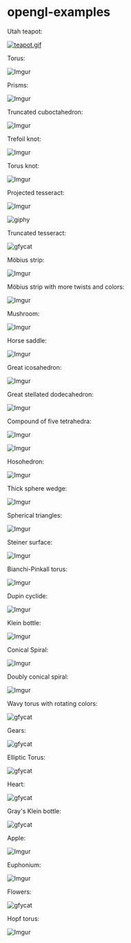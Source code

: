 # opengl-examples

Utah teapot:

[![teapot.gif](https://s17.postimg.org/vlsjt2lof/teapot.gif)](https://postimg.org/image/x0u4hsmrf/)

Torus:

![Imgur](https://i.imgur.com/gBMk7VH.png)

Prisms:

![Imgur](https://i.imgur.com/p8dVlur.png)

Truncated cuboctahedron:

![Imgur](https://i.imgur.com/JLGhrRf.png)

Trefoil knot:

![Imgur](https://i.imgur.com/Woqc6eJ.png)

Torus knot:

![Imgur](https://i.imgur.com/9SgrWkX.png)

Projected tesseract:

![Imgur](https://i.imgur.com/l6QsZpA.png)

![giphy](https://media.giphy.com/media/xUOwGeoczBkcHsVOvu/giphy.gif)

Truncated tesseract:

<!-- ![cubeupload](http://i.cubeupload.com/BIESi1.gif) -->
<!-- ![makeagif](https://i.makeagif.com/media/2-09-2018/iDOwcX.gif) -->
<!-- [![RO9ru.gif](https://pli.io/RO9ru.gif)](https://photoland.io/i/RO9ru) -->

![gfycat](https://thumbs.gfycat.com/ZealousGoodHound-size_restricted.gif)

Möbius strip:

![Imgur](https://i.imgur.com/l5ZOFkL.png)

Möbius strip with more twists and colors:

![Imgur](https://i.imgur.com/ccln1Ln.png)

Mushroom:

![Imgur](https://i.imgur.com/zlHQsF5.png)

Horse saddle:

![Imgur](https://i.imgur.com/NubOxwK.png)

Great icosahedron:

![Imgur](https://i.imgur.com/pwbOR0H.png)

Great stellated dodecahedron:

![Imgur](https://i.imgur.com/UkXXZaq.png)

Compound of five tetrahedra:

![Imgur](https://i.imgur.com/1CBr78n.png)

![Imgur](https://i.imgur.com/UA8C5Tx.gifv)

Hosohedron:

![Imgur](https://i.imgur.com/LCObg9d.png)

Thick sphere wedge:

![Imgur](https://i.imgur.com/FYM0Dfj.png)

Spherical triangles:

![Imgur](https://i.imgur.com/rI7ZMgg.png)

Steiner surface:

![Imgur](https://i.imgur.com/nC7vJ93.png)

Bianchi-Pinkall torus:

![Imgur](https://i.imgur.com/pJrOPJc.png)

Dupin cyclide:

![Imgur](https://i.imgur.com/zQCztkc.png)

Klein bottle:

![Imgur](https://i.imgur.com/9ACMHPC.png)

Conical Spiral:

![Imgur](https://i.imgur.com/iFmsTB9.png)

Doubly conical spiral:

![Imgur](https://i.imgur.com/9sFAZtw.png)

Wavy torus with rotating colors:

![gfycat](https://thumbs.gfycat.com/NaughtyFavoriteAchillestang-size_restricted.gif)

Gears:

![gfycat](https://thumbs.gfycat.com/FamousUnfoldedDaddylonglegs-size_restricted.gif)

Elliptic Torus:

![gfycat](https://thumbs.gfycat.com/LittleRareDachshund-size_restricted.gif)

Heart:

![gfycat](https://thumbs.gfycat.com/DeficientCleanBoaconstrictor-size_restricted.gif)

Gray's Klein bottle:

![gfycat](https://thumbs.gfycat.com/TatteredSoulfulArcticfox-size_restricted.gif)

Apple:

![Imgur](https://i.imgur.com/Pis2EPR.png)

Euphonium:

![Imgur](https://i.imgur.com/s2Q0uBP.png)

Flowers:

![gfycat](https://thumbs.gfycat.com/AlertTestyCollardlizard-size_restricted.gif)

Hopf torus:

![Imgur](https://i.imgur.com/8S1H6Iq.png)
